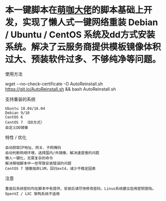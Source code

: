 # 本一键脚本在[萌咖大佬](https://moeclub.org/2018/04/03/603/)的脚本基础上开发，实现了懒人式一键网络重装 Debian / Ubuntu / CentOS 系统及dd方式安装系统。解决了云服务商提供模板镜像体积过大、预装软件过多、不够纯净等问题。
使用方法

wget --no-check-certificate -O AutoReinstall.sh https://git.io/AutoReinstall.sh && bash AutoReinstall.sh

支持重装的系统

    Ubuntu 18.04/16.04
    Debian 9/10
    CentOS 6
    CentOS 7 （DD方式）
    自定义DD镜像

特性 / 优化

    自动获取IP地址、网关、子网掩码
    自动判断网络环境，选择国内/外镜像，解决速度慢的问题
    懒人一键化，无需复杂的命令
    解决萌咖脚本中一些导致安装错误的问题
    CentOS 7 镜像抛弃LVM，回归ext4，减少不稳定因素

注意

    重装后系统密码均在脚本中有提供，安装后请尽快修改密码，Linux系统建议启用密钥登陆。
    OpenVZ / LXC 架构系统不适用
